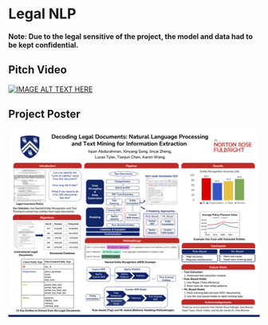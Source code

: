# Legal NLP

#### Note: Due to the legal sensitive of the project, the model and data had to be kept confidential.

## Pitch Video
[![IMAGE ALT TEXT HERE](https://img.youtube.com/vi/EU8cfmA_5ok/0.jpg)](https://www.youtube.com/watch?v=EU8cfmA_5ok)

## Project Poster
![alt text](https://github.com/ixxan/Legal-NLP/blob/main/Poster-Final.png?raw=true)



